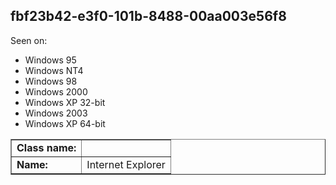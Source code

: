 ## fbf23b42-e3f0-101b-8488-00aa003e56f8

Seen on:
* Windows 95
* Windows NT4
* Windows 98
* Windows 2000
* Windows XP 32-bit
* Windows 2003
* Windows XP 64-bit

<table border="1" class="docutils">
  <tbody>
    <tr>
      <td><b>Class name:</b></td>
      <td>&nbsp;</td>
    </tr>
    <tr>
      <td><b>Name:</b></td>
      <td>Internet Explorer</td>
    </tr>
  </tbody>
</table>

